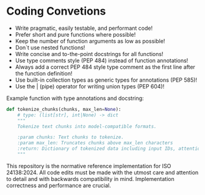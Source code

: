 # Coding Convetions

- Write pragmatic, easily testable, and performant code!
- Prefer short and pure functions where possible!
- Keep the number of function arguments as low as possible!
- Don´t use nested functions!
- Write concise and to-the-point docstrings for all functions!
- Use type comments style (PEP 484) instead of function annotations!
- Always add a correct PEP 484 style type comment as the first line after the function definition!
- Use built-in collection types as generic types for annotations (PEP 585)!
- Use the | (pipe) operator for writing union types (PEP 604)!

Example function with type annotations and docstring:

```python
def tokenize_chunks(chunks, max_len=None):
    # type: (list[str], int|None) -> dict
    """
    Tokenize text chunks into model-compatible formats.

    :param chunks: Text chunks to tokenize.
    :param max_len: Truncates chunks above max_len characters
    :return: Dictionary of tokenized data including input IDs, attention masks, and type IDs.
    """
```

This repository is the normative reference implementation for ISO 24138:2024.
All code edits must be made with the utmost care and attention to detail and with backwards
compatibility in mind. Implementation correctness and performance are crucial.
